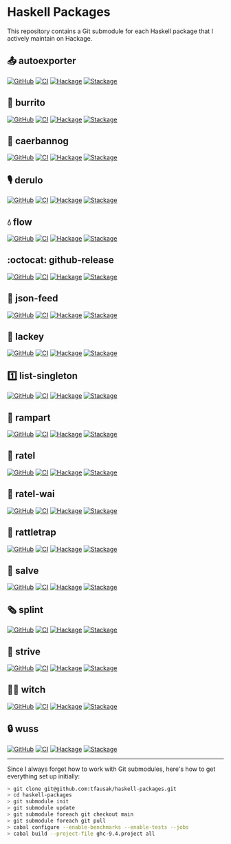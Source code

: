 # Haskell Packages

This repository contains a Git submodule for each Haskell package that
I actively maintain on Hackage.

## :outbox_tray: autoexporter

[![GitHub](https://img.shields.io/github/issues/tfausak/autoexporter)](https://github.com/tfausak/autoexporter)
[![CI](https://github.com/tfausak/autoexporter/workflows/CI/badge.svg)](https://github.com/tfausak/autoexporter/actions)
[![Hackage](https://img.shields.io/hackage/v/autoexporter)](https://hackage.haskell.org/package/autoexporter)
[![Stackage](https://www.stackage.org/package/autoexporter/badge/nightly?label=stackage)](https://www.stackage.org/package/autoexporter)

## :burrito: burrito

[![GitHub](https://img.shields.io/github/issues/tfausak/burrito)](https://github.com/tfausak/burrito)
[![CI](https://github.com/tfausak/burrito/workflows/CI/badge.svg)](https://github.com/tfausak/burrito/actions)
[![Hackage](https://img.shields.io/hackage/v/burrito)](https://hackage.haskell.org/package/burrito)
[![Stackage](https://www.stackage.org/package/burrito/badge/nightly?label=stackage)](https://www.stackage.org/package/burrito)

## :rabbit: caerbannog

[![GitHub](https://img.shields.io/github/issues/tfausak/caerbannog)](https://github.com/tfausak/caerbannog)
[![CI](https://github.com/tfausak/caerbannog/workflows/CI/badge.svg)](https://github.com/tfausak/caerbannog/actions)
[![Hackage](https://img.shields.io/hackage/v/caerbannog)](https://hackage.haskell.org/package/caerbannog)
[![Stackage](https://www.stackage.org/package/caerbannog/badge/nightly?label=stackage)](https://www.stackage.org/package/caerbannog)

## :studio_microphone: derulo

[![GitHub](https://img.shields.io/github/issues/tfausak/derulo)](https://github.com/tfausak/derulo)
[![CI](https://github.com/tfausak/derulo/workflows/CI/badge.svg)](https://github.com/tfausak/derulo/actions)
[![Hackage](https://img.shields.io/hackage/v/derulo)](https://hackage.haskell.org/package/derulo)
[![Stackage](https://www.stackage.org/package/derulo/badge/nightly?label=stackage)](https://www.stackage.org/package/derulo)

## :droplet: flow

[![GitHub](https://img.shields.io/github/issues/tfausak/flow)](https://github.com/tfausak/flow)
[![CI](https://github.com/tfausak/flow/workflows/CI/badge.svg)](https://github.com/tfausak/flow/actions)
[![Hackage](https://img.shields.io/hackage/v/flow)](https://hackage.haskell.org/package/flow)
[![Stackage](https://www.stackage.org/package/flow/badge/nightly?label=stackage)](https://www.stackage.org/package/flow)

## :octocat: github-release

[![GitHub](https://img.shields.io/github/issues/tfausak/github-release)](https://github.com/tfausak/github-release)
[![CI](https://github.com/tfausak/github-release/workflows/CI/badge.svg)](https://github.com/tfausak/github-release/actions)
[![Hackage](https://img.shields.io/hackage/v/github-release)](https://hackage.haskell.org/package/github-release)
[![Stackage](https://www.stackage.org/package/github-release/badge/nightly?label=stackage)](https://www.stackage.org/package/github-release)

## :loudspeaker: json-feed

[![GitHub](https://img.shields.io/github/issues/tfausak/json-feed)](https://github.com/tfausak/json-feed)
[![CI](https://github.com/tfausak/json-feed/workflows/CI/badge.svg)](https://github.com/tfausak/json-feed/actions)
[![Hackage](https://img.shields.io/hackage/v/json-feed)](https://hackage.haskell.org/package/json-feed)
[![Stackage](https://www.stackage.org/package/json-feed/badge/nightly?label=stackage)](https://www.stackage.org/package/json-feed)

## :gem: lackey

[![GitHub](https://img.shields.io/github/issues/tfausak/lackey)](https://github.com/tfausak/lackey)
[![CI](https://github.com/tfausak/lackey/workflows/CI/badge.svg)](https://github.com/tfausak/lackey/actions)
[![Hackage](https://img.shields.io/hackage/v/lackey)](https://hackage.haskell.org/package/lackey)
[![Stackage](https://www.stackage.org/package/lackey/badge/nightly?label=stackage)](https://www.stackage.org/package/lackey)

## :one: list-singleton

[![GitHub](https://img.shields.io/github/issues/tfausak/list-singleton)](https://github.com/tfausak/list-singleton)
[![CI](https://github.com/tfausak/list-singleton/workflows/CI/badge.svg)](https://github.com/tfausak/list-singleton/actions)
[![Hackage](https://img.shields.io/hackage/v/list-singleton)](https://hackage.haskell.org/package/list-singleton)
[![Stackage](https://www.stackage.org/package/list-singleton/badge/nightly?label=stackage)](https://www.stackage.org/package/list-singleton)

## :european_castle: rampart

[![GitHub](https://img.shields.io/github/issues/tfausak/rampart)](https://github.com/tfausak/rampart)
[![CI](https://github.com/tfausak/rampart/workflows/CI/badge.svg)](https://github.com/tfausak/rampart/actions)
[![Hackage](https://img.shields.io/hackage/v/rampart)](https://hackage.haskell.org/package/rampart)
[![Stackage](https://www.stackage.org/package/rampart/badge/nightly?label=stackage)](https://www.stackage.org/package/rampart)

## :honey_pot: ratel

[![GitHub](https://img.shields.io/github/issues/tfausak/ratel)](https://github.com/tfausak/ratel)
[![CI](https://github.com/tfausak/ratel/workflows/CI/badge.svg)](https://github.com/tfausak/ratel/actions)
[![Hackage](https://img.shields.io/hackage/v/ratel)](https://hackage.haskell.org/package/ratel)
[![Stackage](https://www.stackage.org/package/ratel/badge/nightly?label=stackage)](https://www.stackage.org/package/ratel)

## :honey_pot: ratel-wai

[![GitHub](https://img.shields.io/github/issues/tfausak/ratel-wai)](https://github.com/tfausak/ratel-wai)
[![CI](https://github.com/tfausak/ratel-wai/workflows/CI/badge.svg)](https://github.com/tfausak/ratel-wai/actions)
[![Hackage](https://img.shields.io/hackage/v/ratel-wai)](https://hackage.haskell.org/package/ratel-wai)
[![Stackage](https://www.stackage.org/package/ratel-wai/badge/nightly?label=stackage)](https://www.stackage.org/package/ratel-wai)

## :car: rattletrap

[![GitHub](https://img.shields.io/github/issues/tfausak/rattletrap)](https://github.com/tfausak/rattletrap)
[![CI](https://github.com/tfausak/rattletrap/workflows/CI/badge.svg)](https://github.com/tfausak/rattletrap/actions)
[![Hackage](https://img.shields.io/hackage/v/rattletrap)](https://hackage.haskell.org/package/rattletrap)
[![Stackage](https://www.stackage.org/package/rattletrap/badge/nightly?label=stackage)](https://www.stackage.org/package/rattletrap)

## :syringe: salve

[![GitHub](https://img.shields.io/github/issues/tfausak/salve)](https://github.com/tfausak/salve)
[![CI](https://github.com/tfausak/salve/workflows/CI/badge.svg)](https://github.com/tfausak/salve/actions)
[![Hackage](https://img.shields.io/hackage/v/salve)](https://hackage.haskell.org/package/salve)
[![Stackage](https://www.stackage.org/package/salve/badge/nightly?label=stackage)](https://www.stackage.org/package/salve)

## :newspaper_roll: splint

[![GitHub](https://img.shields.io/github/issues/tfausak/splint)](https://github.com/tfausak/splint)
[![CI](https://github.com/tfausak/splint/workflows/CI/badge.svg)](https://github.com/tfausak/splint/actions)
[![Hackage](https://img.shields.io/hackage/v/splint)](https://hackage.haskell.org/package/splint)
[![Stackage](https://www.stackage.org/package/splint/badge/nightly?label=stackage)](https://www.stackage.org/package/splint)

## :bicyclist: strive

[![GitHub](https://img.shields.io/github/issues/tfausak/strive)](https://github.com/tfausak/strive)
[![CI](https://github.com/tfausak/strive/workflows/CI/badge.svg)](https://github.com/tfausak/strive/actions)
[![Hackage](https://img.shields.io/hackage/v/strive)](https://hackage.haskell.org/package/strive)
[![Stackage](https://www.stackage.org/package/strive/badge/nightly?label=stackage)](https://www.stackage.org/package/strive)

## :mage_woman: witch

[![GitHub](https://img.shields.io/github/issues/tfausak/witch)](https://github.com/tfausak/witch)
[![CI](https://github.com/tfausak/witch/workflows/CI/badge.svg)](https://github.com/tfausak/witch/actions)
[![Hackage](https://img.shields.io/hackage/v/witch)](https://hackage.haskell.org/package/witch)
[![Stackage](https://www.stackage.org/package/witch/badge/nightly?label=stackage)](https://www.stackage.org/package/witch)

## :lock: wuss

[![GitHub](https://img.shields.io/github/issues/tfausak/wuss)](https://github.com/tfausak/wuss)
[![CI](https://github.com/tfausak/wuss/workflows/CI/badge.svg)](https://github.com/tfausak/wuss/actions)
[![Hackage](https://img.shields.io/hackage/v/wuss)](https://hackage.haskell.org/package/wuss)
[![Stackage](https://www.stackage.org/package/wuss/badge/nightly?label=stackage)](https://www.stackage.org/package/wuss)

---

Since I always forget how to work with Git submodules, here's how to get
everything set up initially:

``` sh
> git clone git@github.com:tfausak/haskell-packages.git
> cd haskell-packages
> git submodule init
> git submodule update
> git submodule foreach git checkout main
> git submodule foreach git pull
> cabal configure --enable-benchmarks --enable-tests --jobs
> cabal build --project-file ghc-9.4.project all
```
